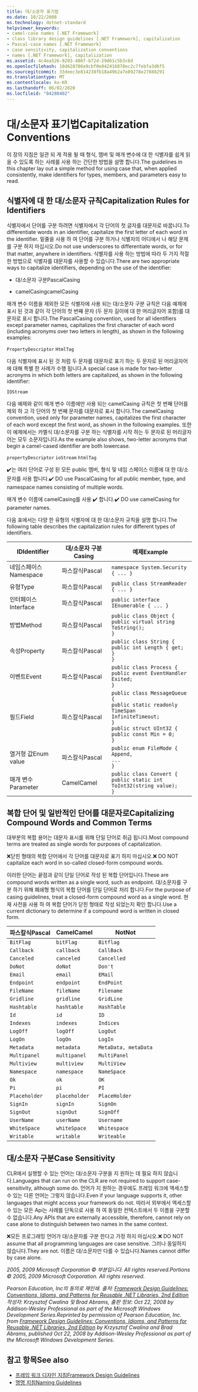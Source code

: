 ```yaml
---
title: 대/소문자 표기법
ms.date: 10/22/2008
ms.technology: dotnet-standard
helpviewer_keywords:
- camel-case names [.NET Framework]
- class library design guidelines [.NET Framework], capitalization
- Pascal-case names [.NET Framework]
- case sensitivity, capitalization conventions
- names [.NET Framework], capitalization
ms.assetid: 4c4ea526-9203-486f-b72d-29d61c5b3c6d
ms.openlocfilehash: 10d628700a9cbf0e842416878ec2c7febfa3d6f5
ms.sourcegitcommit: 33deec3e814238fb18a49b2a7e89278e27888291
ms.translationtype: MT
ms.contentlocale: ko-KR
ms.lasthandoff: 06/02/2020
ms.locfileid: "84280402"
---
```

# <a name="capitalization-conventions"></a><span data-ttu-id="a3c3f-102">대/소문자 표기법</span><span class="sxs-lookup"><span data-stu-id="a3c3f-102">Capitalization Conventions</span></span>
<span data-ttu-id="a3c3f-103">이 장의 지침은 일관 되 게 적용 될 때 형식, 멤버 및 매개 변수에 대 한 식별자를 쉽게 읽을 수 있도록 하는 사례를 사용 하는 간단한 방법을 설명 합니다.</span><span class="sxs-lookup"><span data-stu-id="a3c3f-103">The guidelines in this chapter lay out a simple method for using case that, when applied consistently, make identifiers for types, members, and parameters easy to read.</span></span>

## <a name="capitalization-rules-for-identifiers"></a><span data-ttu-id="a3c3f-104">식별자에 대 한 대/소문자 규칙</span><span class="sxs-lookup"><span data-stu-id="a3c3f-104">Capitalization Rules for Identifiers</span></span>
 <span data-ttu-id="a3c3f-105">식별자에서 단어를 구분 하려면 식별자에서 각 단어의 첫 글자를 대문자로 바꿉니다.</span><span class="sxs-lookup"><span data-stu-id="a3c3f-105">To differentiate words in an identifier, capitalize the first letter of each word in the identifier.</span></span> <span data-ttu-id="a3c3f-106">밑줄을 사용 하 여 단어를 구분 하거나 식별자의 어디에서 나 해당 문제를 구분 하지 마십시오.</span><span class="sxs-lookup"><span data-stu-id="a3c3f-106">Do not use underscores to differentiate words, or for that matter, anywhere in identifiers.</span></span> <span data-ttu-id="a3c3f-107">식별자를 사용 하는 방법에 따라 두 가지 적절 한 방법으로 식별자를 대문자를 사용할 수 있습니다.</span><span class="sxs-lookup"><span data-stu-id="a3c3f-107">There are two appropriate ways to capitalize identifiers, depending on the use of the identifier:</span></span>

- <span data-ttu-id="a3c3f-108">대/소문자 구분</span><span class="sxs-lookup"><span data-stu-id="a3c3f-108">PascalCasing</span></span>

- <span data-ttu-id="a3c3f-109">camelCasing</span><span class="sxs-lookup"><span data-stu-id="a3c3f-109">camelCasing</span></span>

 <span data-ttu-id="a3c3f-110">매개 변수 이름을 제외한 모든 식별자에 사용 되는 대/소문자 구분 규칙은 다음 예제에 표시 된 것과 같이 각 단어의 첫 번째 문자 (두 문자 길이에 대 한 머리글자어 포함)를 대문자로 표시 합니다.</span><span class="sxs-lookup"><span data-stu-id="a3c3f-110">The PascalCasing convention, used for all identifiers except parameter names, capitalizes the first character of each word (including acronyms over two letters in length), as shown in the following examples:</span></span>

 `PropertyDescriptor`
 `HtmlTag`

 <span data-ttu-id="a3c3f-111">다음 식별자에 표시 된 것 처럼 두 문자를 대문자로 표기 하는 두 문자로 된 머리글자어에 대해 특별 한 사례가 수행 됩니다.</span><span class="sxs-lookup"><span data-stu-id="a3c3f-111">A special case is made for two-letter acronyms in which both letters are capitalized, as shown in the following identifier:</span></span>

 `IOStream`

 <span data-ttu-id="a3c3f-112">다음 예제와 같이 매개 변수 이름에만 사용 되는 camelCasing 규칙은 첫 번째 단어를 제외 하 고 각 단어의 첫 번째 문자를 대문자로 표시 합니다.</span><span class="sxs-lookup"><span data-stu-id="a3c3f-112">The camelCasing convention, used only for parameter names, capitalizes the first character of each word except the first word, as shown in the following examples.</span></span> <span data-ttu-id="a3c3f-113">또한이 예제에서는 카멜식 대/소문자를 구분 하는 식별자를 시작 하는 두 문자로 된 머리글자어는 모두 소문자입니다.</span><span class="sxs-lookup"><span data-stu-id="a3c3f-113">As the example also shows, two-letter acronyms that begin a camel-cased identifier are both lowercase.</span></span>

 `propertyDescriptor`
 `ioStream`
 `htmlTag`

 <span data-ttu-id="a3c3f-114">✔️는 여러 단어로 구성 된 모든 public 멤버, 형식 및 네임 스페이스 이름에 대 한 대/소문자를 사용 합니다.</span><span class="sxs-lookup"><span data-stu-id="a3c3f-114">✔️ DO use PascalCasing for all public member, type, and namespace names consisting of multiple words.</span></span>

 <span data-ttu-id="a3c3f-115">매개 변수 이름에 camelCasing를 사용 ✔️ 합니다.</span><span class="sxs-lookup"><span data-stu-id="a3c3f-115">✔️ DO use camelCasing for parameter names.</span></span>

 <span data-ttu-id="a3c3f-116">다음 표에서는 다양 한 유형의 식별자에 대 한 대/소문자 규칙을 설명 합니다.</span><span class="sxs-lookup"><span data-stu-id="a3c3f-116">The following table describes the capitalization rules for different types of identifiers.</span></span>

|<span data-ttu-id="a3c3f-117">ID</span><span class="sxs-lookup"><span data-stu-id="a3c3f-117">Identifier</span></span>|<span data-ttu-id="a3c3f-118">대/소문자 구분</span><span class="sxs-lookup"><span data-stu-id="a3c3f-118">Casing</span></span>|<span data-ttu-id="a3c3f-119">예제</span><span class="sxs-lookup"><span data-stu-id="a3c3f-119">Example</span></span>|
|----------------|------------|-------------|
|<span data-ttu-id="a3c3f-120">네임스페이스</span><span class="sxs-lookup"><span data-stu-id="a3c3f-120">Namespace</span></span>|<span data-ttu-id="a3c3f-121">파스칼식</span><span class="sxs-lookup"><span data-stu-id="a3c3f-121">Pascal</span></span>|`namespace System.Security { ... }`|
|<span data-ttu-id="a3c3f-122">유형</span><span class="sxs-lookup"><span data-stu-id="a3c3f-122">Type</span></span>|<span data-ttu-id="a3c3f-123">파스칼식</span><span class="sxs-lookup"><span data-stu-id="a3c3f-123">Pascal</span></span>|`public class StreamReader { ... }`|
|<span data-ttu-id="a3c3f-124">인터페이스</span><span class="sxs-lookup"><span data-stu-id="a3c3f-124">Interface</span></span>|<span data-ttu-id="a3c3f-125">파스칼식</span><span class="sxs-lookup"><span data-stu-id="a3c3f-125">Pascal</span></span>|`public interface IEnumerable { ... }`|
|<span data-ttu-id="a3c3f-126">방법</span><span class="sxs-lookup"><span data-stu-id="a3c3f-126">Method</span></span>|<span data-ttu-id="a3c3f-127">파스칼식</span><span class="sxs-lookup"><span data-stu-id="a3c3f-127">Pascal</span></span>|`public class Object {` <br />  `public virtual string ToString();` <br /> `}`|
|<span data-ttu-id="a3c3f-128">속성</span><span class="sxs-lookup"><span data-stu-id="a3c3f-128">Property</span></span>|<span data-ttu-id="a3c3f-129">파스칼식</span><span class="sxs-lookup"><span data-stu-id="a3c3f-129">Pascal</span></span>|`public class String {` <br />  `public int Length { get; }` <br /> `}`|
|<span data-ttu-id="a3c3f-130">이벤트</span><span class="sxs-lookup"><span data-stu-id="a3c3f-130">Event</span></span>|<span data-ttu-id="a3c3f-131">파스칼식</span><span class="sxs-lookup"><span data-stu-id="a3c3f-131">Pascal</span></span>|`public class Process {` <br />  `public event EventHandler Exited;` <br /> `}`|
|<span data-ttu-id="a3c3f-132">필드</span><span class="sxs-lookup"><span data-stu-id="a3c3f-132">Field</span></span>|<span data-ttu-id="a3c3f-133">파스칼식</span><span class="sxs-lookup"><span data-stu-id="a3c3f-133">Pascal</span></span>|`public class MessageQueue {` <br />  `public static readonly TimeSpan` <br /> `InfiniteTimeout;` <br /> `}` <br /> `public struct UInt32 {` <br />  `public const Min = 0;` <br /> `}`|
|<span data-ttu-id="a3c3f-134">열거형 값</span><span class="sxs-lookup"><span data-stu-id="a3c3f-134">Enum value</span></span>|<span data-ttu-id="a3c3f-135">파스칼식</span><span class="sxs-lookup"><span data-stu-id="a3c3f-135">Pascal</span></span>|`public enum FileMode {` <br />  `Append,` <br />  `...` <br /> `}`|
|<span data-ttu-id="a3c3f-136">매개 변수</span><span class="sxs-lookup"><span data-stu-id="a3c3f-136">Parameter</span></span>|<span data-ttu-id="a3c3f-137">Camel</span><span class="sxs-lookup"><span data-stu-id="a3c3f-137">Camel</span></span>|`public class Convert {` <br />  `public static int ToInt32(string value);` <br /> `}`|

## <a name="capitalizing-compound-words-and-common-terms"></a><span data-ttu-id="a3c3f-138">복합 단어 및 일반적인 단어를 대문자로</span><span class="sxs-lookup"><span data-stu-id="a3c3f-138">Capitalizing Compound Words and Common Terms</span></span>
 <span data-ttu-id="a3c3f-139">대부분의 복합 용어는 대문자 표시를 위해 단일 단어로 취급 됩니다.</span><span class="sxs-lookup"><span data-stu-id="a3c3f-139">Most compound terms are treated as single words for purposes of capitalization.</span></span>

 <span data-ttu-id="a3c3f-140">❌닫힌 형태의 복합 단어에서 각 단어를 대문자로 표기 하지 마십시오.</span><span class="sxs-lookup"><span data-stu-id="a3c3f-140">❌ DO NOT capitalize each word in so-called closed-form compound words.</span></span>

 <span data-ttu-id="a3c3f-141">이러한 단어는 끝점과 같이 단일 단어로 작성 된 복합 단어입니다.</span><span class="sxs-lookup"><span data-stu-id="a3c3f-141">These are compound words written as a single word, such as endpoint.</span></span> <span data-ttu-id="a3c3f-142">대/소문자를 구분 하기 위해 폐쇄형 형식의 복합 단어를 단일 단어로 처리 합니다.</span><span class="sxs-lookup"><span data-stu-id="a3c3f-142">For the purpose of casing guidelines, treat a closed-form compound word as a single word.</span></span> <span data-ttu-id="a3c3f-143">현재 사전을 사용 하 여 복합 단어가 닫힌 형태로 작성 되었는지 확인 합니다.</span><span class="sxs-lookup"><span data-stu-id="a3c3f-143">Use a current dictionary to determine if a compound word is written in closed form.</span></span>

|<span data-ttu-id="a3c3f-144">파스칼식</span><span class="sxs-lookup"><span data-stu-id="a3c3f-144">Pascal</span></span>|<span data-ttu-id="a3c3f-145">Camel</span><span class="sxs-lookup"><span data-stu-id="a3c3f-145">Camel</span></span>|<span data-ttu-id="a3c3f-146">Not</span><span class="sxs-lookup"><span data-stu-id="a3c3f-146">Not</span></span>|
|------------|-----------|---------|
|`BitFlag`|`bitFlag`|`Bitflag`|
|`Callback`|`callback`|`CallBack`|
|`Canceled`|`canceled`|`Cancelled`|
|`DoNot`|`doNot`|`Don't`|
|`Email`|`email`|`EMail`|
|`Endpoint`|`endpoint`|`EndPoint`|
|`FileName`|`fileName`|`Filename`|
|`Gridline`|`gridline`|`GridLine`|
|`Hashtable`|`hashtable`|`HashTable`|
|`Id`|`id`|`ID`|
|`Indexes`|`indexes`|`Indices`|
|`LogOff`|`logOff`|`LogOut`|
|`LogOn`|`logOn`|`LogIn`|
|`Metadata`|`metadata`|`MetaData, metaData`|
|`Multipanel`|`multipanel`|`MultiPanel`|
|`Multiview`|`multiview`|`MultiView`|
|`Namespace`|`namespace`|`NameSpace`|
|`Ok`|`ok`|`OK`|
|`Pi`|`pi`|`PI`|
|`Placeholder`|`placeholder`|`PlaceHolder`|
|`SignIn`|`signIn`|`SignOn`|
|`SignOut`|`signOut`|`SignOff`|
|`UserName`|`userName`|`Username`|
|`WhiteSpace`|`whiteSpace`|`Whitespace`|
|`Writable`|`writable`|`Writeable`|

## <a name="case-sensitivity"></a><span data-ttu-id="a3c3f-147">대/소문자 구분</span><span class="sxs-lookup"><span data-stu-id="a3c3f-147">Case Sensitivity</span></span>
 <span data-ttu-id="a3c3f-148">CLR에서 실행할 수 있는 언어는 대/소문자 구분을 지 원하는 데 필요 하지 않습니다.</span><span class="sxs-lookup"><span data-stu-id="a3c3f-148">Languages that can run on the CLR are not required to support case-sensitivity, although some do.</span></span> <span data-ttu-id="a3c3f-149">언어가 지 원하는 경우에도 프레임 워크에 액세스할 수 있는 다른 언어는 그렇지 않습니다.</span><span class="sxs-lookup"><span data-stu-id="a3c3f-149">Even if your language supports it, other languages that might access your framework do not.</span></span> <span data-ttu-id="a3c3f-150">따라서 외부에서 액세스할 수 있는 모든 Api는 사례를 단독으로 사용 하 여 동일한 컨텍스트에서 두 이름을 구분할 수 없습니다.</span><span class="sxs-lookup"><span data-stu-id="a3c3f-150">Any APIs that are externally accessible, therefore, cannot rely on case alone to distinguish between two names in the same context.</span></span>

 <span data-ttu-id="a3c3f-151">❌모든 프로그래밍 언어가 대/소문자를 구분 한다고 가정 하지 마십시오.</span><span class="sxs-lookup"><span data-stu-id="a3c3f-151">❌ DO NOT assume that all programming languages are case sensitive.</span></span> <span data-ttu-id="a3c3f-152">그러나 동일하지 않습니다.</span><span class="sxs-lookup"><span data-stu-id="a3c3f-152">They are not.</span></span> <span data-ttu-id="a3c3f-153">이름은 대/소문자만 다를 수 있습니다.</span><span class="sxs-lookup"><span data-stu-id="a3c3f-153">Names cannot differ by case alone.</span></span>

 <span data-ttu-id="a3c3f-154">*2005, 2009 Microsoft Corporation © 부분입니다. All rights reserved.*</span><span class="sxs-lookup"><span data-stu-id="a3c3f-154">*Portions © 2005, 2009 Microsoft Corporation. All rights reserved.*</span></span>

 <span data-ttu-id="a3c3f-155">*Pearson Education, Inc의 동의로 재인쇄. 출처: [Framework Design Guidelines: Conventions, Idioms, and Patterns for Reusable .NET Libraries, 2nd Edition](https://www.informit.com/store/framework-design-guidelines-conventions-idioms-and-9780321545619) 작성자: Krzysztof Cwalina 및 Brad Abrams, 출판 정보: Oct 22, 2008 by Addison-Wesley Professional as part of the Microsoft Windows Development Series.*</span><span class="sxs-lookup"><span data-stu-id="a3c3f-155">*Reprinted by permission of Pearson Education, Inc. from [Framework Design Guidelines: Conventions, Idioms, and Patterns for Reusable .NET Libraries, 2nd Edition](https://www.informit.com/store/framework-design-guidelines-conventions-idioms-and-9780321545619) by Krzysztof Cwalina and Brad Abrams, published Oct 22, 2008 by Addison-Wesley Professional as part of the Microsoft Windows Development Series.*</span></span>

## <a name="see-also"></a><span data-ttu-id="a3c3f-156">참고 항목</span><span class="sxs-lookup"><span data-stu-id="a3c3f-156">See also</span></span>

- [<span data-ttu-id="a3c3f-157">프레임 워크 디자인 지침</span><span class="sxs-lookup"><span data-stu-id="a3c3f-157">Framework Design Guidelines</span></span>](index.md)
- [<span data-ttu-id="a3c3f-158">명명 지침</span><span class="sxs-lookup"><span data-stu-id="a3c3f-158">Naming Guidelines</span></span>](naming-guidelines.md)
